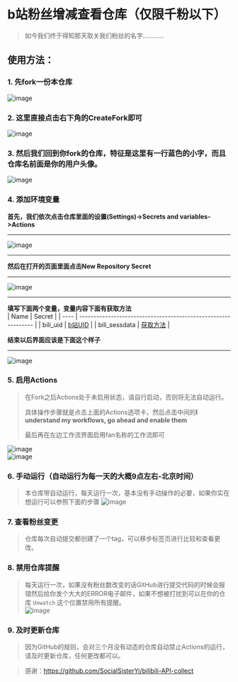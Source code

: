 # b站粉丝增减查看仓库（仅限千粉以下）

> 如今我们终于得知那天取关我们粉丝的名字…………  


## 使用方法：

### 1. 先fork一份本仓库  

![image](https://github.com/systemannounce/bili_fans/assets/55303494/fed2de4c-752a-4b85-9cce-7c60ea725a57)

### 2. 这里直接点击右下角的CreateFork即可

![image](https://github.com/systemannounce/bili_fans/assets/55303494/62c9a1e1-dc63-4de7-8288-f0735d1a736a)

### 3. 然后我们回到你fork的仓库，特征是这里有一行蓝色的小字，而且仓库名前面是你的用户头像。

![image](https://github.com/systemannounce/bili_fans/assets/55303494/70596d7d-2168-41c7-838a-32072d5de932)

### 4. 添加环境变量

**首先，我们依次点击仓库里面的设置(Settings)->Secrets and variables->Actions**  

---

![image](https://github.com/systemannounce/bili_fans/assets/55303494/19fce90d-a029-4f11-bf1c-a5d4f7158085)  

---

**然后在打开的页面里面点击New Repository Secret**  

---

![image](https://github.com/systemannounce/bili_fans/assets/55303494/8b803a79-2113-497b-b8ad-d27f7c5eba52)  

---

**填写下面两个变量，变量内容下面有获取方法**  
|      Name     |                              Secret                            |
|      ----     |  -------------------------------------------------------------- |
|    bili_uid   | [b站UID](https://github.com/systemannounce/bili_fans/issues/2) |
| bili_sessdata | [获取方法](https://github.com/systemannounce/bili_fans/issues/1) |

**结束以后界面应该是下面这个样子**  

---

![image](https://github.com/systemannounce/bili_fans/assets/55303494/0ee6363e-aa6b-4e8b-a099-7e0cebd4904c)

### 5. 启用Actions

>在Fork之后Actions处于未启用状态，请自行启动，否则将无法自动运行。
>
>具体操作步骤就是点击上面的Actions选项卡，然后点击中间的**I understand my workflows, go ahead and enable them**
>
>最后再在左边工作流界面启用fan名称的工作流即可

![image](https://github.com/systemannounce/bili_fans/assets/55303494/a27c2be6-3422-423f-959d-0c1a2d75b7ee)  
![image](https://github.com/systemannounce/bili_fans/assets/55303494/3b94f66a-efdd-4726-896a-54887797f077)



### 6. 手动运行（自动运行为每一天的大概9点左右-北京时间）
> 本仓库带自动运行，每天运行一次，基本没有手动操作的必要，如果你实在想运行可以参照下面的步骤
![image](https://github.com/systemannounce/bili_fans/assets/55303494/771baaa5-e986-4721-bb4d-31e3d4ada811)

### 7. 查看粉丝变更
> 仓库每次自动提交都创建了一个tag，可以移步标签页进行比较和查看更改。

### 8. 禁用仓库提醒
> 每天运行一次，如果没有粉丝数改变的话GitHub进行提交代码的时候会报错然后给你发个大大的ERROR电子邮件，如果不想被打扰到可以在你的仓库 `Unwatch` 这个位置禁用所有提醒。  
![image](https://github.com/systemannounce/bili_fans/assets/55303494/fad7bd8c-fe9c-4321-8876-e23c38b1328f)

### 9. 及时更新仓库
> 因为GitHub的规则，会对三个月没有动态的仓库自动禁止Actions的运行，请及时更新仓库，任何更改都可以。


> 感谢：https://github.com/SocialSisterYi/bilibili-API-collect